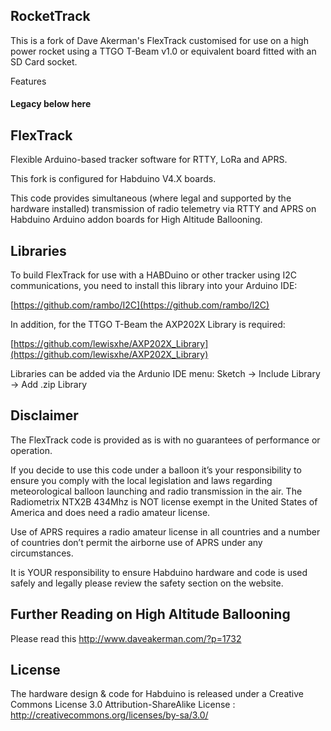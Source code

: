 ## RocketTrack

This is a fork of Dave Akerman's FlexTrack customised for use on a high power rocket using a TTGO T-Beam v1.0 or equivalent board fitted with an SD Card socket.

Features 






























#### Legacy below here



## FlexTrack 

Flexible Arduino-based tracker software for RTTY, LoRa and APRS.

This fork is configured for Habduino V4.X boards. 

This code provides simultaneous (where legal and supported by the hardware installed) transmission of radio telemetry via RTTY and APRS on Habduino Arduino addon boards for High Altitude Ballooning.

## Libraries

To build FlexTrack for use with a HABDuino or other tracker using I2C communications, you need to install this library into your Arduino IDE:

[https://github.com/rambo/I2C](https://github.com/rambo/I2C) 

In addition, for the TTGO T-Beam the AXP202X Library is required:

[https://github.com/lewisxhe/AXP202X_Library](https://github.com/lewisxhe/AXP202X_Library)

Libraries can be added via the Ardunio IDE menu:  Sketch -> Include Library -> Add .zip Library

## Disclaimer

The FlexTrack code is provided as is with no guarantees of performance or operation. 

If you decide to use this code under a balloon it’s your responsibility to ensure you comply with the local legislation and laws regarding meteorological balloon launching and radio transmission in the air. 
The Radiometrix NTX2B 434Mhz is NOT license exempt in the United States of America and does need a radio amateur license.

Use of APRS requires a radio amateur license in all countries and a number of countries don’t permit the airborne use of APRS under any circumstances. 

It is YOUR responsibility to ensure Habduino hardware and code is used safely and legally please review the safety section on the website. 

## Further Reading on High Altitude Ballooning

Please read this http://www.daveakerman.com/?p=1732

## License

The hardware design & code for Habduino is released under a Creative Commons License 3.0 Attribution-ShareAlike License : http://creativecommons.org/licenses/by-sa/3.0/
